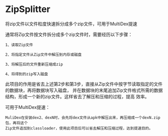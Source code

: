 # ZipSplitter
将zip文件以文件粒度快速拆分成多个zip文件，可用于MultiDex提速

通常将Zip文件按文件拆分成多个zip文件时，需要经历以下步骤：

    1、读取Zip文件
    
    2、将指定文件从Zip文件中解压到内存或磁盘
    
    3、将解压后的文件重新压缩成zip
    
    4、将得到的zip写入磁盘
    
此项目的作用是省去上述第2步和第3步，直接从Zip文件中按字节读取指定的文件的数据块，再将数据块写入磁盘，
并在数据块的末尾追加Zip文件格式所需的数据结构，形成一个新的zip文件。这样省去了解压和压缩的过程，提高
效率。

可用于MultiDex提速：

    MuliDex在安装dex2、dexN时，会先将dex文件从apk中解压出来，再压缩成一个dexN.zip包，再将这个
    Zip文件追加到classloader，使用此项目后可以省去解压和压缩过程，达到提速目的。


